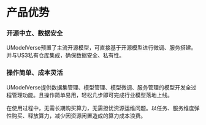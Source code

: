 # **产品优势**



### **开源中立、数据安全**

UModelVerse预置了主流开源模型，可直接基于开源模型进行微调、服务搭建。并与US3私有仓库集成，确保数据安全、私有性。



### **操作简单、成本灵活**

UModelVerse提供数据集管理、模型管理、模型微调、服务管理的模型开发全过程管理功能。且操作简单易用，轻松几步即可完成行业模型落地上线。

在使用过程中，无需长期购买算力，无需担忧资源运维问题。以任务、服务维度弹性购买、释放算力，减少因资源闲置造成的算力成本浪费。